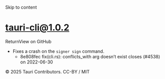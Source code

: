 Skip to content
# tauri-cli@1.0.2
ReturnView on GitHub
  * Fixes a crash on the `signer sign` command. 
    * 8e808fec fix(cli.rs): conflicts_with arg doesn’t exist closes (#4538) on 2022-06-30


© 2025 Tauri Contributors. CC-BY / MIT
